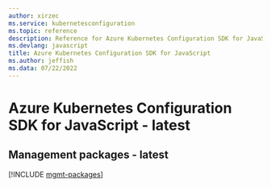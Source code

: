 ```yaml
---
author: xirzec
ms.service: kubernetesconfiguration
ms.topic: reference
description: Reference for Azure Kubernetes Configuration SDK for JavaScript
ms.devlang: javascript
title: Azure Kubernetes Configuration SDK for JavaScript
ms.author: jeffish
ms.data: 07/22/2022
---
```

# Azure Kubernetes Configuration SDK for JavaScript - latest

## Management packages - latest
[!INCLUDE [mgmt-packages](kubernetes-configuration-mgmt-index.md)]